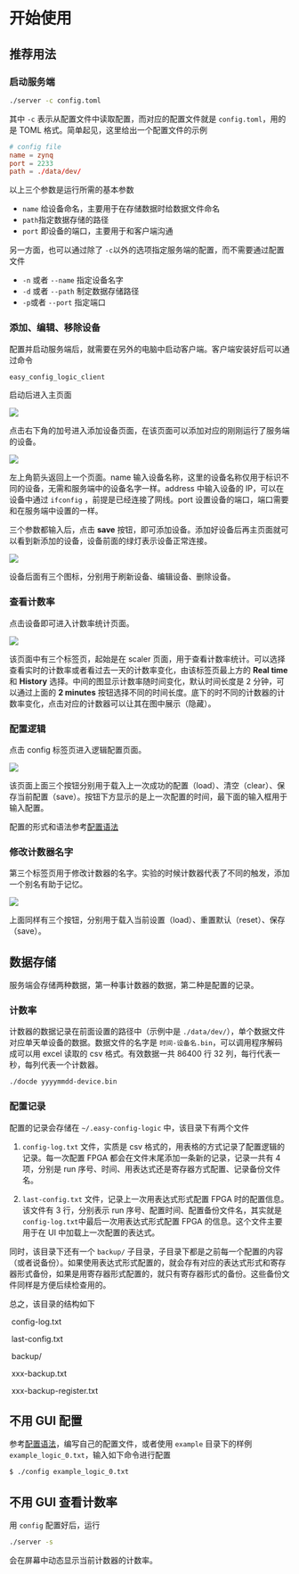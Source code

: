 # 开始使用

## 推荐用法

### 启动服务端

```bash
./server -c config.toml
```

其中 `-c` 表示从配置文件中读取配置，而对应的配置文件就是 `config.toml`，用的是 TOML 格式。简单起见，这里给出一个配置文件的示例

```toml
# config file
name = zynq
port = 2233
path = ./data/dev/
```

以上三个参数是运行所需的基本参数

+ `name` 给设备命名，主要用于在存储数据时给数据文件命名
+ `path`指定数据存储的路径
+ `port` 即设备的端口，主要用于和客户端沟通

另一方面，也可以通过除了 `-c`以外的选项指定服务端的配置，而不需要通过配置文件

+ `-n` 或者 `--name` 指定设备名字
+ `-d` 或者 `--path` 制定数据存储路径
+ `-p`或者 `--port` 指定端口

### 添加、编辑、移除设备

配置并启动服务端后，就需要在另外的电脑中启动客户端。客户端安装好后可以通过命令

```bash
easy_config_logic_client
```

启动后进入主页面

![](../resource/images/main-page.png)

点击右下角的加号进入添加设备页面，在该页面可以添加对应的刚刚运行了服务端的设备。

![](../resource/images/device-page.png)

左上角箭头返回上一个页面。name 输入设备名称，这里的设备名称仅用于标识不同的设备，无需和服务端中的设备名字一样。address 中输入设备的 IP，可以在设备中通过 `ifconfig` ，前提是已经连接了网线。port 设置设备的端口，端口需要和在服务端中设置的一样。

三个参数都输入后，点击 **save** 按钮，即可添加设备。添加好设备后再主页面就可以看到新添加的设备，设备前面的绿灯表示设备正常连接。

![](../resource/images/main-page-device.png)

设备后面有三个图标，分别用于刷新设备、编辑设备、删除设备。

### 查看计数率

点击设备即可进入计数率统计页面。

![](../resource/images/scaler-page.png)

该页面中有三个标签页，起始是在 scaler 页面，用于查看计数率统计。可以选择查看实时的计数率或者看过去一天的计数率变化，由该标签页最上方的 **Real time** 和 **History** 选择。中间的图显示计数率随时间变化，默认时间长度是 2 分钟，可以通过上面的 **2 minutes** 按钮选择不同的时间长度。底下的时不同的计数器的计数率变化，点击对应的计数器可以让其在图中展示（隐藏）。

### 配置逻辑

点击 config 标签页进入逻辑配置页面。

![](../resource/images/config-page.png)

该页面上面三个按钮分别用于载入上一次成功的配置（load）、清空（clear）、保存当前配置（save）。按钮下方显示的是上一次配置的时间，最下面的输入框用于输入配置。

配置的形式和语法参考[配置语法](config_syntax.md)

### 修改计数器名字

第三个标签页用于修改计数器的名字。实验的时候计数器代表了不同的触发，添加一个别名有助于记忆。

![](../resource/images/scaler-names-page.png)

上面同样有三个按钮，分别用于载入当前设置（load）、重置默认（reset）、保存（save）。

## 数据存储

服务端会存储两种数据，第一种事计数器的数据，第二种是配置的记录。

### 计数率

计数器的数据记录在前面设置的路径中（示例中是 `./data/dev/`），单个数据文件对应单天单设备的数据。数据文件的名字是 `时间-设备名.bin`，可以调用程序解码成可以用 excel 读取的 csv 格式。有效数据一共 86400 行 32 列，每行代表一秒，每列代表一个计数器。

```bash
./docde yyyymmdd-device.bin
```

### 配置记录

配置的记录会存储在 `~/.easy-config-logic` 中，该目录下有两个文件

1.  `config-log.txt` 文件，实质是 csv 格式的，用表格的方式记录了配置逻辑的记录。每一次配置 FPGA 都会在文件末尾添加一条新的记录，记录一共有 4 项，分别是 run 序号、时间、用表达式还是寄存器方式配置、记录备份文件名。

2.  `last-config.txt` 文件，记录上一次用表达式形式配置 FPGA 时的配置信息。该文件有 3 行，分别表示 run 序号、配置时间、配置备份文件名，其实就是 `config-log.txt`中最后一次用表达式形式配置 FPGA 的信息。这个文件主要用于在 UI 中加载上一次配置的表达式。

同时，该目录下还有一个 `backup/` 子目录，子目录下都是之前每一个配置的内容（或者说备份）。如果使用表达式形式配置的，就会存有对应的表达式形式和寄存器形式备份，如果是用寄存器形式配置的，就只有寄存器形式的备份。这些备份文件同样是方便后续检查用的。

总之，该目录的结构如下

​    config-log.txt

​    last-config.txt

​        backup/

​            xxx-backup.txt

​            xxx-backup-register.txt

## 不用 GUI 配置

参考[配置语法](config_syntax.md)，编写自己的配置文件，或者使用 `example` 目录下的样例 `example_logic_0.txt`，输入如下命令进行配置

```bash
$ ./config example_logic_0.txt
```

## 不用 GUI 查看计数率

用 `config` 配置好后，运行

```bash
./server -s
```

会在屏幕中动态显示当前计数器的计数率。